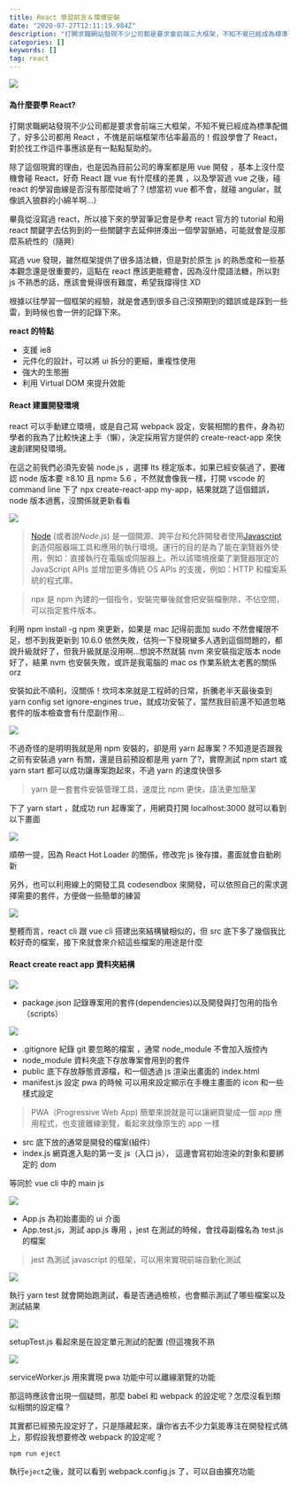 ```yaml
---
title: React 學習前言＆環境安裝
date: "2020-07-27T12:11:19.984Z"
description: "打開求職網站發現不少公司都是要求會前端三大框架，不知不覺已經成為標準配備了，好多公司都用 React ，不愧是前端框架市佔率最高的！假設學會了 React，對於找工作這件事應該是有一點點幫助的。"
categories: []
keywords: []
tag: react
---
```


![](/img/1__3TJxYt1noF5bvvYpwE__fwQ.jpeg)

#### 為什麼要學 React?

打開求職網站發現不少公司都是要求會前端三大框架，不知不覺已經成為標準配備了，好多公司都用 React ，不愧是前端框架市佔率最高的！假設學會了 React，對於找工作這件事應該是有一點點幫助的。

除了這個現實的理由，也是因為目前公司的專案都是用 vue 開發 ，基本上沒什麼機會碰 React，好奇 React 跟 vue 有什麼樣的差異 ，以及學習過 vue 之後，碰 react 的學習曲線是否沒有那麼陡峭了？(想當初 vue 都不會，就碰 angular，就像誤入狼群的小綿羊啊…）

畢竟從沒寫過 react，所以接下來的學習筆記會是參考 react 官方的 tutorial 和用 react 關鍵字去估狗到的一些關鍵字去延伸拼湊出一個學習脈絡，可能就會是沒那麼系統性的（隨興）

寫過 vue 發現，雖然框架提供了很多語法糖，但是對於原生 js 的熟悉度和一些基本觀念還是很重要的，這點在 react 應該更能體會，因為沒什麼語法糖，所以對 js 不熟悉的話，應該會覺得很有難度，希望我撐得住 XD

根據以往學習一個框架的經驗，就是會遇到很多自己沒預期到的錯誤或是踩到一些雷，到時候也會一併的記錄下來。

**react 的特點**

- 支援 ie8
- 元件化的設計，可以將 ui 拆分的更細，重複性使用
- 強大的生態圈
- 利用 Virtual DOM 來提升效能

#### React 建置開發環境

react 可以手動建立環境，或是自己寫 webpack 設定，安裝相關的套件，身為初學者的我為了比較快速上手（懶），決定採用官方提供的 create-react-app 來快速創建開發環境。

在這之前我們必須先安裝 node.js ，選擇 lts 穩定版本，如果已經安裝過了，要確認 node 版本要 ≥8.10 且 npm≥ 5.6 ，不然就會像我一樣，打開 vscode 的 command line 下了 npx create-react-app my-app，結果就跳了這個錯誤，node 版本過舊，沒關係就更新看看

![](/img/1__9fd9TMpjDJb9DAqzgK7__HA.png)

> [Node](https://nodejs.org/) (或者說*Node.js*) 是一個開源、跨平台和允許開發者使用[Javascript](https://developer.mozilla.org/en-US/docs/Glossary/JavaScript)創造伺服器端工具和應用的執行環境。運行的目的是為了能在瀏覽器外使用，例如：直接執行在電腦或伺服器上。所以該環境捨棄了瀏覽器限定的 JavaScript APIs 並增加更多傳統 OS APIs 的支援，例如：HTTP 和檔案系統的程式庫。

> npx 是 npm 內建的一個指令，安裝完畢後就會把安裝檔刪除，不佔空間，可以指定套件版本。

利用 npm install -g npm 來更新，如果是 mac 記得前面加 sudo 不然會權限不足，想不到我更新到 10.6.0 依然失敗，估狗一下發現蠻多人遇到這個問題的，都說升級就好了，但我升級就是沒用啊…想說不然就裝 nvm 來安裝指定版本 node 好了，結果 nvm 也安裝失敗，或許是我電腦的 mac os 作業系統太老舊的關係 orz

安裝如此不順利，沒關係！坎坷本來就是工程師的日常，折騰老半天最後查到 yarn config set ignore-engines true，就成功安裝了，當然我目前還不知道忽略套件的版本檢查會有什麼副作用…

![](/img/1__TVreNiZu5O1dh6FJZiQdqg.png)

不過奇怪的是明明我就是用 npm 安裝的，卻是用 yarn 起專案？不知道是否跟我之前有安裝過 yarn 有關，還是目前預設都是用 yarn 了?，實際測試 npm start 或 yarn start 都可以成功讓專案跑起來，不過 yarn 的速度快很多

> yarn 是一套套件安裝管理工具，速度比 npm 更快，語法更加簡潔

下了 yarn start ，就成功 run 起專案了，用網頁打開 localhost:3000 就可以看到以下畫面

![](/img/1__xaIS__BG__HFpjYsHjEYAybg.png)

順帶一提，因為 React Hot Loader 的關係，修改完 js 後存擋，畫面就會自動刷新

另外，也可以利用線上的開發工具 codesendbox 來開發，可以依照自己的需求選擇需要的套件，方便做一些簡單的練習

![](/img/1__CdSWib6__Y71YxtQdgi1oKw.png)

整體而言，react cli 跟 vue cli 搭建出來結構蠻相似的，但 src 底下多了幾個我比較好奇的檔案，接下來就會來介紹這些檔案的用途是什麼

#### React create react app 資料夾結構

![](/img/1__gmY1dZp3A0pyrtxd0lrU3w.png)

- package.json 記錄專案用的套件(dependencies)以及開發與打包用的指令（scripts）

![](/img/1__IzvTEjzslS9LUUZo__2UDrw.png)

- .gitignore 紀錄 git 要忽略的檔案 ，通常 node_module 不會加入版控內
- node_module 資料夾底下存放專案會用到的套件
- public 底下存放靜態資源檔，和一個透過 js 渲染出畫面的 index.html
- manifest.js 設定 pwa 的時候 可以用來設定顯示在手機主畫面的 icon 和一些樣式設定

> PWA（Progressive Web App) 簡單來說就是可以讓網頁變成一個 app 應用程式，也支援離線瀏覽，看起來就像原生的 app 一樣

- src 底下放的通常是開發的檔案(組件）
- index.js 網頁進入點的第一支 js（入口 js）， 這邊會寫初始渲染的對象和要綁定的 dom

等同於 vue cli 中的 main js

![](/img/1__V0NJjuOGKsdiXuVJQEqOPg.png)

- App.js 為初始畫面的 ui 介面
- App.test.js，測試 app.js 專用 ，jest 在測試的時候，會找尋副檔名為 test.js 的檔案

> jest 為測試 javascript 的框架，可以用來實現前端自動化測試

![](/img/1__oIJFFABFcQ8Bm7Nf0brMgA.png)

執行 yarn test 就會開始跑測試，看是否通過檢核，也會顯示測試了哪些檔案以及測試結果

![](/img/1__2Nkqnq1AIOTKEi8g__TCCSw.png)

setupTest.js 看起來是在設定單元測試的配置 (但這塊我不熟

![](/img/1__7zKt8__Kc1umLcte__G__6kGw.png)

serviceWorker.js 用來實現 pwa 功能中可以離線瀏覽的功能

那這時應該會出現一個疑問，那麼 babel 和 webpack 的設定呢？怎麼沒看到類似相關的設定檔？

其實都已經預先設定好了，只是隱藏起來，讓你省去不少力氣能專注在開發程式碼上，那假設我想要修改 webpack 的設定呢？

```bash
npm run eject
```

執行`eject`之後，就可以看到 webpack.config.js 了，可以自由擴充功能
